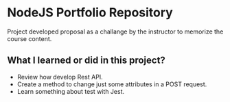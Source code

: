 # NodeJS Portfolio Repository

Project developed proposal as a challange by the instructor to memorize the course content.

## What I learned or did in this project?

- Review how develop Rest API.
- Create a method to change just some attributes in a POST request.
- Learn something about test with Jest.

